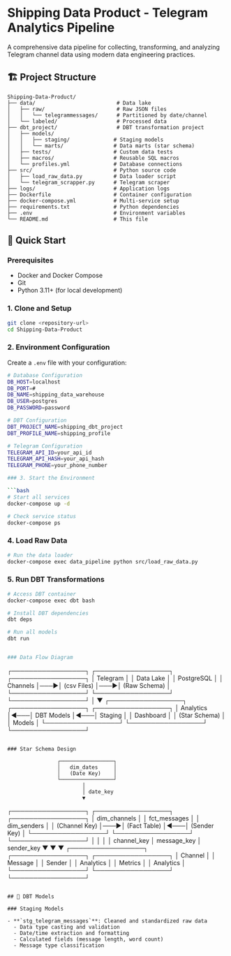 # Shipping Data Product - Telegram Analytics Pipeline

A comprehensive data pipeline for collecting, transforming, and analyzing Telegram channel data using modern data engineering practices.

## 🏗️ Project Structure

```
Shipping-Data-Product/
├── data/                          # Data lake
│   ├── raw/                       # Raw JSON files
│   │   └── telegrammessages/      # Partitioned by date/channel
│   └── labeled/                   # Processed data
├── dbt_project/                   # DBT transformation project
│   ├── models/
│   │   ├── staging/              # Staging models
│   │   └── marts/                # Data marts (star schema)
│   ├── tests/                    # Custom data tests
│   ├── macros/                   # Reusable SQL macros
│   └── profiles.yml              # Database connections
├── src/                          # Python source code
│   ├── load_raw_data.py          # Data loader script
│   └── telegram_scrapper.py      # Telegram scraper
├── logs/                         # Application logs
├── Dockerfile                    # Container configuration
├── docker-compose.yml            # Multi-service setup
├── requirements.txt              # Python dependencies
├── .env                          # Environment variables
└── README.md                     # This file
```

## 🚀 Quick Start

### Prerequisites

- Docker and Docker Compose
- Git
- Python 3.11+ (for local development)

### 1. Clone and Setup

```bash
git clone <repository-url>
cd Shipping-Data-Product
```

### 2. Environment Configuration

Create a `.env` file with your configuration:

```bash
# Database Configuration
DB_HOST=localhost
DB_PORT=#
DB_NAME=shipping_data_warehouse
DB_USER=postgres
DB_PASSWORD=password

# DBT Configuration
DBT_PROJECT_NAME=shipping_dbt_project
DBT_PROFILE_NAME=shipping_profile

# Telegram Configuration
TELEGRAM_API_ID=your_api_id
TELEGRAM_API_HASH=your_api_hash
TELEGRAM_PHONE=your_phone_number

### 3. Start the Environment

```bash
# Start all services
docker-compose up -d

# Check service status
docker-compose ps
```

### 4. Load Raw Data

```bash
# Run the data loader
docker-compose exec data_pipeline python src/load_raw_data.py
```

### 5. Run DBT Transformations

```bash
# Access DBT container
docker-compose exec dbt bash

# Install DBT dependencies
dbt deps

# Run all models
dbt run


### Data Flow Diagram

```
┌─────────────────┐    ┌─────────────────┐    ┌─────────────────┐
│   Telegram      │    │   Data Lake     │    │   PostgreSQL    │
│   Channels      │───▶│   (csv Files)  │───▶│   (Raw Schema)  │
└─────────────────┘    └─────────────────┘    └─────────────────┘
                                                       │
                                                       ▼
┌─────────────────┐    ┌─────────────────┐    ┌─────────────────┐
│   Analytics     │◀───│   DBT Models    │◀───│   Staging       │
│   Dashboard     │    │   (Star Schema) │    │   Models        │
└─────────────────┘    └─────────────────┘    └─────────────────┘
```

### Star Schema Design

```
                    ┌─────────────────┐
                    │   dim_dates     │
                    │   (Date Key)    │
                    └─────────────────┘
                            │
                            │ date_key
                            ▼
┌─────────────────┐    ┌─────────────────┐    ┌─────────────────┐
│   dim_channels  │    │   fct_messages  │    │   dim_senders   │
│   (Channel Key) │───▶│   (Fact Table)  │◀───│   (Sender Key)  │
└─────────────────┘    └─────────────────┘    └─────────────────┘
        │                       │                       │
        │ channel_key           │ message_key           │ sender_key
        ▼                       ▼                       ▼
┌─────────────────┐    ┌─────────────────┐    ┌─────────────────┐
│   Channel       │    │   Message       │    │   Sender        │
│   Analytics     │    │   Metrics       │    │   Analytics     │
└─────────────────┘    └─────────────────┘    └─────────────────┘
```

## 🔧 DBT Models

### Staging Models

- **`stg_telegram_messages`**: Cleaned and standardized raw data
  - Data type casting and validation
  - Date/time extraction and formatting
  - Calculated fields (message length, word count)
  - Message type classification
 